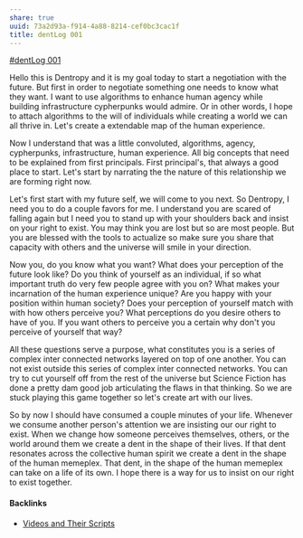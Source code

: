 ```yaml
---
share: true
uuid: 73a2d93a-f914-4a88-8214-cef0bc3cac1f
title: dentLog 001
---
```

[#dentLog 001](https://odysee.com/@dentropicPortal:1/dentLog001:6)

Hello this is Dentropy and it is my goal today to start a negotiation with the future. But first in order to negotiate something one needs to know what they want. I want to use algorithms to enhance human agency while building infrastructure cypherpunks would admire. Or in other words, I hope to attach algorithms to the will of individuals while creating a world we can all thrive in. Let's create a extendable map of the human experience.

Now I understand that was a little convoluted, algorithms, agency, cypherpunks, infrastructure, human experience. All big concepts that need to be explained from first principals. First principal's, that always a good place to start. Let's start by narrating the the nature of this relationship we are forming right now.

Let's first start with my future self, we will come to you next. So Dentropy, I need you to do a couple favors for me. I understand you are scared of falling again but I need you to stand up with your shoulders back and insist on your right to exist. You may think you are lost but so are most people. But you are blessed with the tools to actualize so make sure you share that capacity with others and the universe will smile in your direction.

Now you, do you know what you want? What does your perception of the future look like? Do you think of yourself as an individual, if so what important truth do very few people agree with you on? What makes your incarnation of the human experience unique? Are you happy with your position within human society? Does your perception of yourself match with with how others perceive you? What perceptions do you desire others to have of you. If you want others to perceive you a certain why don't you perceive of yourself that way?

All these questions serve a purpose, what constitutes you is a series of complex inter connected networks layered on top of one another. You can not exist outside this series of complex inter connected networks. You can try to cut yourself off from the rest of the universe but Science Fiction has done a pretty dam good job articulating the flaws in that thinking. So we are stuck playing this game together so let's create art with our lives.

So by now I should have consumed a couple minutes of your life. Whenever we consume another person's attention we are insisting our our right to exist. When we change how someone perceives themselves, others, or the world around them we create a dent in the shape of their lives. If that dent resonates across the collective human spirit we create a dent in the shape of the human memeplex. That dent, in the shape of the human memeplex can take on a life of its own. I hope there is a way for us to insist on our right to exist together.


#### Backlinks

* [Videos and Their Scripts](/b6611f4f-b019-4676-902e-8ea82840d740)